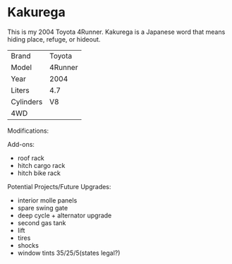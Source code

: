 # Kakurega

This is my 2004 Toyota 4Runner.
Kakurega is a Japanese word that means hiding place, refuge, or hideout.

|||
|-|-|
|Brand|Toyota|
|Model|4Runner|
|Year|2004|
|Liters|4.7|
|Cylinders|V8|
|4WD||

Modifications:

Add-ons:

- roof rack
- hitch cargo rack
- hitch bike rack

Potential Projects/Future Upgrades:

- interior molle panels
- spare swing gate
- deep cycle + alternator upgrade
- second gas tank
- lift
- tires
- shocks
- window tints 35/25/5(states legal?)
